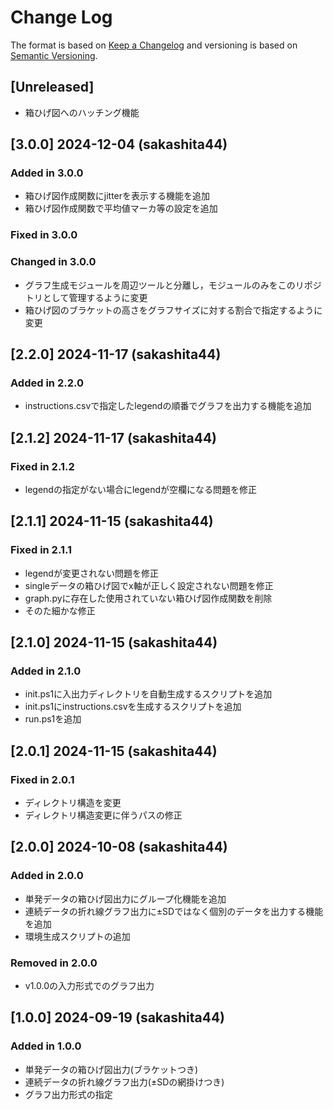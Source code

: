 # Change Log

The format is based on [Keep a Changelog](http://keepachangelog.com/)
and versioning is based on [Semantic Versioning](http://semver.org/).

## [Unreleased]

* 箱ひげ図へのハッチング機能

## [3.0.0] 2024-12-04 (sakashita44)

### Added in 3.0.0

* 箱ひげ図作成関数にjitterを表示する機能を追加
* 箱ひげ図作成関数で平均値マーカ等の設定を追加

### Fixed in 3.0.0

### Changed in 3.0.0

* グラフ生成モジュールを周辺ツールと分離し，モジュールのみをこのリポジトリとして管理するように変更
* 箱ひげ図のブラケットの高さをグラフサイズに対する割合で指定するように変更

## [2.2.0] 2024-11-17 (sakashita44)

### Added in 2.2.0

* instructions.csvで指定したlegendの順番でグラフを出力する機能を追加

## [2.1.2] 2024-11-17 (sakashita44)

### Fixed in 2.1.2

* legendの指定がない場合にlegendが空欄になる問題を修正

## [2.1.1] 2024-11-15 (sakashita44)

### Fixed in 2.1.1

* legendが変更されない問題を修正
* singleデータの箱ひげ図でx軸が正しく設定されない問題を修正
* graph.pyに存在した使用されていない箱ひげ図作成関数を削除
* そのた細かな修正

## [2.1.0] 2024-11-15 (sakashita44)

### Added in 2.1.0

* init.ps1に入出力ディレクトリを自動生成するスクリプトを追加
* init.ps1にinstructions.csvを生成するスクリプトを追加
* run.ps1を追加

## [2.0.1] 2024-11-15 (sakashita44)

### Fixed in 2.0.1

* ディレクトリ構造を変更
* ディレクトリ構造変更に伴うパスの修正

## [2.0.0] 2024-10-08 (sakashita44)

### Added in 2.0.0

* 単発データの箱ひげ図出力にグループ化機能を追加
* 連続データの折れ線グラフ出力に±SDではなく個別のデータを出力する機能を追加
* 環境生成スクリプトの追加

### Removed in 2.0.0

* v1.0.0の入力形式でのグラフ出力

## [1.0.0] 2024-09-19 (sakashita44)

### Added in 1.0.0

* 単発データの箱ひげ図出力(ブラケットつき)
* 連続データの折れ線グラフ出力(±SDの網掛けつき)
* グラフ出力形式の指定

<!--
以下テンプレート

## [x.y.z] yyyy-mm-dd (sakashita)

### Added in x.y.z

### Fixed in x.y.z

### Changed in x.y.z

### Removed in x.y.z

-->
